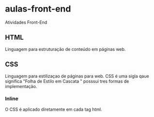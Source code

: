 # aulas-front-end
 Atividades Front-End
 ## HTML 
 Linguagem para estruturação de conteúdo em páginas web.
 ## CSS
 Linguagem para estilizaçao de páginas para web.
 CSS é uma sigla  qaue significa "Folha de Estilo
em Cascata " posssui tres formas de implementação.
### Inline
O CSS é aplicado diretamente em cada  tag html.